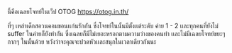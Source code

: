 นี้คือเฉลยโจทย์ในเว็ป OTOG
https://otog.in.th/

ที่ๆ เหล่าเด็กสอวนคอมขอนเเก่นรักกัน
ซึ่งโจทย์ในนั้นมีตั้งเเต่ระดับ ค่าย 1 - 2
เเละทุกคนที่ยังไม่ suffer ในค่ายก็ยังทำกัน
ซึ่งเฉลยก็มีไม่เยอะหรอกตามความว่างของคนทำ
เเละไม่มีเฉลยโจทย์ขยะๆ กากๆ ในนั้นด้วย
หวังว่าจะคุณจะปวดหัวเเละสนุกในเวลาเดียวกันนะ
